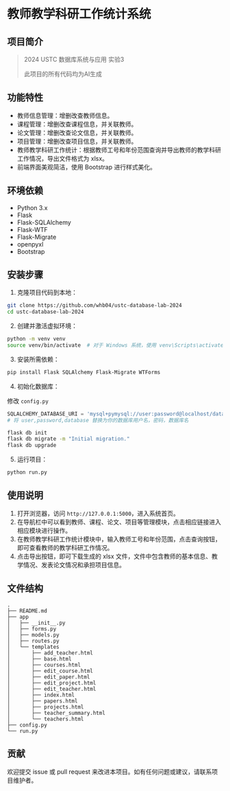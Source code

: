 # 教师教学科研工作统计系统

## 项目简介

> 2024 USTC 数据库系统与应用 实验3
>
> 此项目的所有代码均为AI生成

## 功能特性

- 教师信息管理：增删改查教师信息。
- 课程管理：增删改查课程信息，并关联教师。
- 论文管理：增删改查论文信息，并关联教师。
- 项目管理：增删改查项目信息，并关联教师。
- 教师教学科研工作统计：根据教师工号和年份范围查询并导出教师的教学科研工作情况，导出文件格式为 xlsx。
- 前端界面美观简洁，使用 Bootstrap 进行样式美化。

## 环境依赖

- Python 3.x
- Flask
- Flask-SQLAlchemy
- Flask-WTF
- Flask-Migrate
- openpyxl
- Bootstrap

## 安装步骤

1. 克隆项目代码到本地：

```bash
git clone https://github.com/whb04/ustc-database-lab-2024
cd ustc-database-lab-2024
```

2. 创建并激活虚拟环境：

```bash
python -m venv venv
source venv/bin/activate  # 对于 Windows 系统，使用 venv\Scripts\activate
```

3. 安装所需依赖：

```bash
pip install Flask SQLAlchemy Flask-Migrate WTForms
```

4. 初始化数据库：

修改 `config.py`

```python
SQLALCHEMY_DATABASE_URI = 'mysql+pymysql://user:password@localhost/database'
# 将 user,password,database 替换为你的数据库用户名，密码，数据库名
```

```bash
flask db init
flask db migrate -m "Initial migration."
flask db upgrade
```

5. 运行项目：

```bash
python run.py
```

## 使用说明

1. 打开浏览器，访问 `http://127.0.0.1:5000`，进入系统首页。
2. 在导航栏中可以看到教师、课程、论文、项目等管理模块，点击相应链接进入相应模块进行操作。
3. 在教师教学科研工作统计模块中，输入教师工号和年份范围，点击查询按钮，即可查看教师的教学科研工作情况。
4. 点击导出按钮，即可下载生成的 xlsx 文件，文件中包含教师的基本信息、教学情况、发表论文情况和承担项目信息。

## 文件结构

```plaintext
.
├── README.md
├── app
│   ├── __init__.py
│   ├── forms.py
│   ├── models.py
│   ├── routes.py
│   └── templates
│       ├── add_teacher.html
│       ├── base.html
│       ├── courses.html
│       ├── edit_course.html
│       ├── edit_paper.html
│       ├── edit_project.html
│       ├── edit_teacher.html
│       ├── index.html
│       ├── papers.html
│       ├── projects.html
│       ├── teacher_summary.html
│       └── teachers.html
├── config.py
└── run.py
```

## 贡献

欢迎提交 issue 或 pull request 来改进本项目。如有任何问题或建议，请联系项目维护者。
